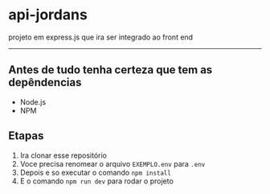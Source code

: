 # api-jordans
projeto em express.js que ira ser integrado ao front end

---------------------------------------------------------------------------------------

## Antes de tudo tenha certeza que tem as depêndencias
 - Node.js
 - NPM

 ## Etapas


 1) Ira clonar esse repositório
 2) Voce precisa renomear o arquivo `EXEMPLO.env` para `.env`
 3) Depois e so executar o comando `npm install`
 4) E o comando `npm run dev` para rodar o projeto
